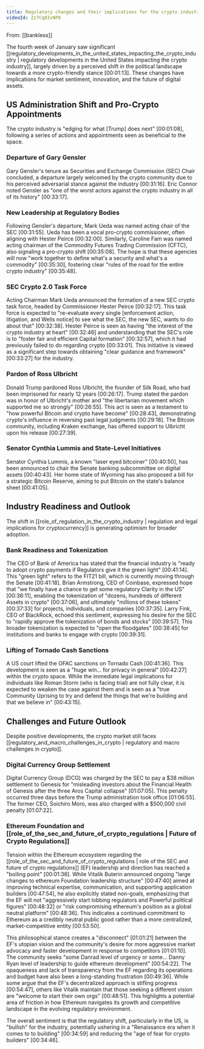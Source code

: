 ```yaml
---
title: Regulatory changes and their implications for the crypto industry
videoId: Zz7Cq8IvNP8
---
```


From: [[bankless]] <br/> 

The fourth week of January saw significant [[regulatory_developments_in_the_united_states_impacting_the_crypto_industry | regulatory developments in the United States impacting the crypto industry]], largely driven by a perceived shift in the political landscape towards a more crypto-friendly stance [00:01:13]. These changes have implications for market sentiment, innovation, and the future of digital assets.

## US Administration Shift and Pro-Crypto Appointments
The crypto industry is "edging for what [Trump] does next" [00:01:08], following a series of actions and appointments seen as beneficial to the space.

### Departure of Gary Gensler
Gary Gensler's tenure as Securities and Exchange Commission (SEC) Chair concluded, a departure largely welcomed by the crypto community due to his perceived adversarial stance against the industry [00:31:16]. Eric Connor noted Gensler as "one of the worst actors against the crypto industry in all of its history" [00:33:17].

### New Leadership at Regulatory Bodies
Following Gensler's departure, Mark Ueda was named acting chair of the SEC [00:31:55]. Ueda has been a vocal pro-crypto commissioner, often aligning with Hester Peirce [00:32:00]. Similarly, Caroline Fam was named acting chairman of the Commodity Futures Trading Commission (CFTC), also signaling a pro-crypto shift [00:35:08]. The hope is that these agencies will now "work together to define what's a security and what's a commodity" [00:35:30], fostering clear "rules of the road for the entire crypto industry" [00:35:48].

### SEC Crypto 2.0 Task Force
Acting Chairman Mark Ueda announced the formation of a new SEC crypto task force, headed by Commissioner Hester Peirce [00:32:17]. This task force is expected to "re-evaluate every single [enforcement action, litigation, and Wells notice] to see what the SEC, the new SEC, wants to do about that" [00:32:38]. Hester Peirce is seen as having "the interest of the crypto industry at heart" [00:32:46] and understanding that the SEC's role is to "foster fair and efficient Capital formation" [00:32:57], which it had previously failed to do regarding crypto [00:33:01]. This initiative is viewed as a significant step towards obtaining "clear guidance and framework" [00:33:27] for the industry.

### Pardon of Ross Ulbricht
Donald Trump pardoned Ross Ulbricht, the founder of Silk Road, who had been imprisoned for nearly 12 years [00:26:17]. Trump stated the pardon was in honor of Ulbricht's mother and "the libertarian movement which supported me so strongly" [00:26:55]. This act is seen as a testament to "how powerful Bitcoin and crypto have become" [00:28:43], demonstrating crypto's influence in reversing past legal judgments [00:29:18]. The Bitcoin community, including Kraken exchange, has offered support to Ulbricht upon his release [00:27:39].

### Senator Cynthia Lummis and State-Level Initiatives
Senator Cynthia Lummis, a known "laser eyed bitcoiner" [00:40:50], has been announced to chair the Senate banking subcommittee on digital assets [00:40:43]. Her home state of Wyoming has also proposed a bill for a strategic Bitcoin Reserve, aiming to put Bitcoin on the state's balance sheet [00:41:05].

## Industry Readiness and Outlook
The shift in [[role_of_regulation_in_the_crypto_industry | regulation and legal implications for cryptocurrency]] is generating optimism for broader adoption.

### Bank Readiness and Tokenization
The CEO of Bank of America has stated that the financial industry is "ready to adopt crypto payments if Regulators give it the green light" [00:41:14]. This "green light" refers to the FIT21 bill, which is currently moving through the Senate [00:41:18]. Brian Armstrong, CEO of Coinbase, expressed hope that "we finally have a chance to get some regulatory Clarity in the US" [00:36:11], enabling the tokenization of "dozens, hundreds of different Assets in crypto" [00:37:06], and ultimately "millions of these tokens" [00:37:33] for projects, individuals, and companies [00:37:35]. Larry Fink, CEO of BlackRock, echoed this sentiment, expressing his desire for the SEC to "rapidly approve the tokenization of bonds and stocks" [00:39:57]. This broader tokenization is expected to "open the floodgates" [00:38:45] for institutions and banks to engage with crypto [00:39:31].

### Lifting of Tornado Cash Sanctions
A US court lifted the OFAC sanctions on Tornado Cash [00:41:36]. This development is seen as a "huge win... for privacy in general" [00:42:27] within the crypto space. While the immediate legal implications for individuals like Roman Storm (who is facing trial) are not fully clear, it is expected to weaken the case against them and is seen as a "true Community Uprising to try and defend the things that we're building and that we believe in" [00:43:15].

## Challenges and Future Outlook
Despite positive developments, the crypto market still faces [[regulatory_and_macro_challenges_in_crypto | regulatory and macro challenges in crypto]].

### Digital Currency Group Settlement
Digital Currency Group (DCG) was charged by the SEC to pay a $38 million settlement to Genesis for "misleading investors about the Financial Health of Genesis after the three Aros Capital collapse" [01:07:05]. This penalty occurred three days before the Trump administration took office [01:06:55]. The former CEO, Soichiro Moro, was also charged with a $500,000 civil penalty [01:07:22].

### Ethereum Foundation and [[role_of_the_sec_and_future_of_crypto_regulations | Future of Crypto Regulations]]
Tension within the Ethereum ecosystem regarding the [[role_of_the_sec_and_future_of_crypto_regulations | role of the SEC and future of crypto regulations]] (EF) leadership and direction has reached a "boiling point" [00:01:36]. While Vitalik Buterin announced ongoing "large changes to ethereum Foundation leadership structure" [00:47:40] aimed at improving technical expertise, communication, and supporting application builders [00:47:54], he also explicitly stated non-goals, emphasizing that the EF will not "aggressively start lobbing regulators and Powerful political figures" [00:48:32] or "risk compromising ethereum's position as a global neutral platform" [00:48:36]. This indicates a continued commitment to Ethereum as a credibly neutral public good rather than a more centralized, market-competitive entity [00:53:50].

This philosophical stance creates a "disconnect" [01:01:21] between the EF's utopian vision and the community's desire for more aggressive market advocacy and faster development in response to competitors [01:01:10]. The community seeks "some Danrad level of urgency or some... Danny Ryan level of leadership to guide ethereum development" [00:54:22]. The opaqueness and lack of transparency from the EF regarding its operations and budget have also been a long-standing frustration [00:49:36]. While some argue that the EF's decentralized approach is stifling progress [00:54:47], others like Vitalik maintain that those seeking a different vision are "welcome to start their own orgs" [00:48:51]. This highlights a potential area of friction in how Ethereum navigates its growth and competitive landscape in the evolving regulatory environment.

The overall sentiment is that the regulatory shift, particularly in the US, is "bullish" for the industry, potentially ushering in a "Renaissance era when it comes to to building" [00:34:59] and reducing the "age of fear for crypto builders" [00:34:46].